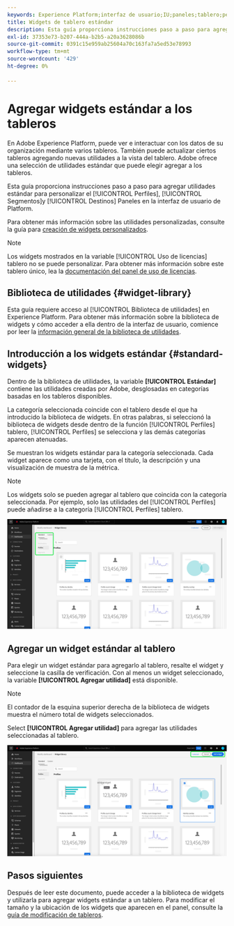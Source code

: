 ```yaml
---
keywords: Experience Platform;interfaz de usuario;IU;paneles;tablero;perfiles;segmentos;destinos;uso de licencias
title: Widgets de tablero estándar
description: Esta guía proporciona instrucciones paso a paso para agregar widgets estándar a los tableros de Adobe Experience Platform.
exl-id: 37353e73-b207-444a-b2b5-a20a3628086b
source-git-commit: 0391c15e959ab25604a70c163fa7a5ed53e78993
workflow-type: tm+mt
source-wordcount: '429'
ht-degree: 0%

---
```


# Agregar widgets estándar a los tableros

En Adobe Experience Platform, puede ver e interactuar con los datos de su organización mediante varios tableros. También puede actualizar ciertos tableros agregando nuevas utilidades a la vista del tablero. Adobe ofrece una selección de utilidades estándar que puede elegir agregar a los tableros.

Esta guía proporciona instrucciones paso a paso para agregar utilidades estándar para personalizar el [!UICONTROL Perfiles], [!UICONTROL Segmentos]y [!UICONTROL Destinos] Paneles en la interfaz de usuario de Platform.

Para obtener más información sobre las utilidades personalizadas, consulte la guía para [creación de widgets personalizados](custom-widgets.md).

>[!NOTE]
>
>Los widgets mostrados en la variable [!UICONTROL Uso de licencias] tablero no se puede personalizar. Para obtener más información sobre este tablero único, lea la [documentación del panel de uso de licencias](../guides/license-usage.md).

## Biblioteca de utilidades {#widget-library}

Esta guía requiere acceso al [!UICONTROL Biblioteca de utilidades] en Experience Platform. Para obtener más información sobre la biblioteca de widgets y cómo acceder a ella dentro de la interfaz de usuario, comience por leer la [información general de la biblioteca de utilidades](widget-library.md).

## Introducción a los widgets estándar {#standard-widgets}

Dentro de la biblioteca de utilidades, la variable **[!UICONTROL Estándar]** contiene las utilidades creadas por Adobe, desglosadas en categorías basadas en los tableros disponibles.

La categoría seleccionada coincide con el tablero desde el que ha introducido la biblioteca de widgets. En otras palabras, si seleccionó la biblioteca de widgets desde dentro de la función [!UICONTROL Perfiles] tablero, [!UICONTROL Perfiles] se selecciona y las demás categorías aparecen atenuadas.

Se muestran los widgets estándar para la categoría seleccionada. Cada widget aparece como una tarjeta, con el título, la descripción y una visualización de muestra de la métrica.

>[!NOTE]
>
>Los widgets solo se pueden agregar al tablero que coincida con la categoría seleccionada. Por ejemplo, solo las utilidades del [!UICONTROL Perfiles] puede añadirse a la categoría [!UICONTROL Perfiles] tablero.

![El espacio de trabajo de la biblioteca de utilidades con la ficha Estándar y las categorías disponibles resaltadas.](../images/customization/standard-widgets.png)

## Agregar un widget estándar al tablero

Para elegir un widget estándar para agregarlo al tablero, resalte el widget y seleccione la casilla de verificación. Con al menos un widget seleccionado, la variable **[!UICONTROL Agregar utilidad]** está disponible.

>[!NOTE]
>
>El contador de la esquina superior derecha de la biblioteca de widgets muestra el número total de widgets seleccionados.

Select **[!UICONTROL Agregar utilidad]** para agregar las utilidades seleccionadas al tablero.

![Espacio de trabajo de la biblioteca de utilidades con un widget seleccionado y Agregar widget y Cancelar resaltado.](../images/customization/add-widget.png)

## Pasos siguientes

Después de leer este documento, puede acceder a la biblioteca de widgets y utilizarla para agregar widgets estándar a un tablero. Para modificar el tamaño y la ubicación de los widgets que aparecen en el panel, consulte la [guía de modificación de tableros](modify.md).
